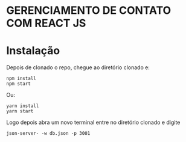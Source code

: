 # GERENCIAMENTO DE CONTATO COM REACT JS

# Instalação

Depois de clonado o repo, chegue ao diretório clonado e:

```
npm install
npm start
```
Ou:
```
yarn install
yarn start
```

Logo depois abra um novo terminal entre no diretório clonado e digite

```
json-server- -w db.json -p 3001
```
